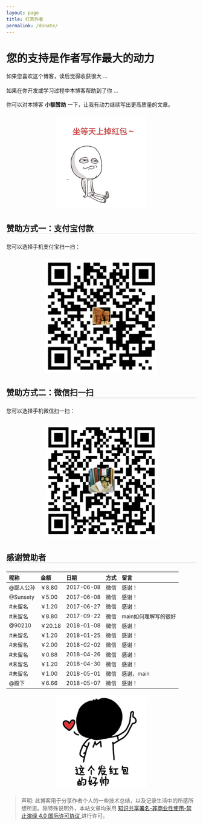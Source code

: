 ```yaml
---
layout: page
title: 打赏作者
permalink: /donate/
---
```


<style type="text/css">
img {
    max-width: 100%;
    padding: 0.5em 0;
    margin: auto;
    display: block;
}

h2 {
	margin: 1.4em 0 1.1em;
	border-bottom: 1px solid #D4D4D4;
}

p {
	margin: 0 0 1.234em;
}
</style>


# 您的支持是作者写作最大的动力

如果您喜欢这个博客，读后觉得收获很大 ...

如果在你开发或学习过程中本博客帮助到了你 ...

你可以对本博客 **小额赞助** 一下，让我有动力继续写出更高质量的文章。

![坐等天上掉红包~](/assets/imgs/donate_1.png)

## 赞助方式一：支付宝付款

您可以选择手机支付宝扫一扫：

![支付宝转账二维码](/assets/imgs/zhifubao_pay.png)

## 赞助方式二：微信扫一扫

您可以选择手机微信扫一扫：

![微信转账二维码](/assets/imgs/weixin_pay.png)

## 感谢赞助者

| 昵称      | 金额   | 日期       | 方式 | 留言                 |
|:----------|:-------|:-----------|:-----|:---------------------|
| @鄙人公孙 |  ￥8.80 | 2017-06-08 | 微信 | 感谢！               |
| @Sunsety  |  ￥5.00 | 2017-06-08 | 微信 | 感谢！               |
| #未留名   |  ￥1.20 | 2017-06-27 | 微信 | 感谢！               |
| #未留名   |  ￥8.80 | 2017-09-22 | 微信 | main如何理解写的很好 |
| @90210    | ￥20.18 | 2018-01-08 | 微信 | 感谢！               |
| #未留名   |  ￥1.20 | 2018-01-25 | 微信 | 感谢！               |
| #未留名   |  ￥2.00 | 2018-02-02 | 微信 | 感谢！               |
| #未留名   |  ￥0.88 | 2018-04-26 | 微信 | 感谢！               |
| #未留名   |  ￥1.20 | 2018-04-30 | 微信 | 感谢！               |
| #未留名   |  ￥1.00 | 2018-05-01 | 微信 | 感谢，main           |
| @殿下     |  ￥6.66 | 2018-05-07 | 微信 | 感谢！               |

![这个发红包的好帅](/assets/imgs/donate_2.png)

> 声明: 此博客用于分享作者个人的一些技术总结，以及记录生活中的所感所想所思。除特殊说明外，本站文章均采用 <a rel="license" href="https://creativecommons.org/licenses/by-nc-nd/4.0/deed.zh"> 知识共享署名-非商业性使用-禁止演绎 4.0 国际许可协议 </a>进行许可。
